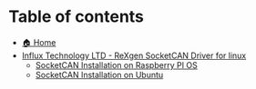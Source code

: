 # Table of contents

* [🏠 Home](https://app.gitbook.com/o/HhTfJJOHHF3lfqYUgSrl/s/kcpnrhmQ0syFkwT8z2BF/)
* [Influx Technology LTD - ReXgen SocketCAN Driver for linux](README.md)
  * [SocketCAN Installation on Raspberry PI OS](README/socketcan-installation-on-raspberry-pi-os.md)
  * [SocketCAN Installation on Ubuntu](README/socketcan-installation-on-ubuntu.md)
